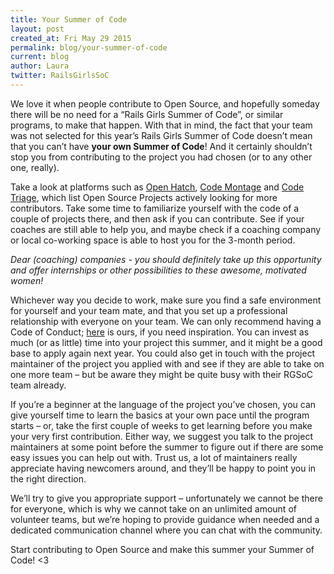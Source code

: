 ```yaml
---
title: Your Summer of Code
layout: post
created_at: Fri May 29 2015
permalink: blog/your-summer-of-code
current: blog
author: Laura
twitter: RailsGirlsSoC
---
```


We love it when people contribute to Open Source, and hopefully someday there will be no need for a “Rails Girls Summer of Code”, or similar programs, to make that happen. With that in mind, the fact that your team was not selected for this year’s Rails Girls Summer of Code doesn’t mean that you can’t have **your own Summer of Code**! And it certainly shouldn’t stop you from contributing to the project you had chosen (or to any other one, really).  

Take a look at platforms such as [Open Hatch](http://openhatch.org), [Code Montage](https://www.codemontage.com/) and [Code Triage](http://www.codetriage.com/), which list Open Source Projects actively looking for more contributors. Take some time to familiarize yourself with the code of a couple of projects there, and then ask if you can contribute. See if your coaches are still able to help you, and maybe check if a coaching company or local co-working space is able to host you for the 3-month period.  

*Dear (coaching) companies - you should definitely take up this opportunity and offer internships or other possibilities to these awesome, motivated women!*


 Whichever way you decide to work, make sure you find a safe environment for yourself and your team mate, and that you set up a professional relationship with everyone on your team. We can only recommend having a Code of Conduct; [here](http://railsgirlssummerofcode.org/about/code-of-conduct) is ours, if you need inspiration. You can invest as much (or as little) time into your project this summer, and it might be a good base to apply again next year. You could also get in touch with the project maintainer of the project you applied with and see if they are able to take on one more team – but be aware they might be quite busy with their RGSoC team already.  

If you’re a beginner at the language of the project you’ve chosen, you can give yourself time to learn the basics at your own pace until the program starts – or, take the first couple of weeks to get learning before you make your very first contribution. Either way, we suggest you talk to the project maintainers at some point before the summer to figure out if there are some easy issues you can help out with. Trust us, a lot of maintainers really appreciate having newcomers around, and they’ll be happy to point you in the right direction.  

We’ll try to give you appropriate support – unfortunately we cannot be there for everyone, which is why we cannot take on an unlimited amount of volunteer teams, but we’re hoping to provide guidance when needed and a dedicated communication channel where you can chat with the community.  

Start contributing to Open Source and make this summer your Summer of Code! <3  
